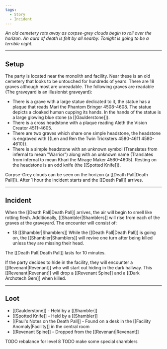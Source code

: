 ```yaml
---
tags:
  - Story
  - Incident
---
```

*An old cemetery rots away as corpse-grey clouds begin to roll over the horizon. An aura of death is felt by all nearby. Tonight is going to be a terrible night.*
****
## Setup
The party is located near the monolith and facility. Near these is an old cemetery that looks to be untouched for hundreds of years. There are 18 graves although most are unreadable. The following graves are readable (The graveyard is an illusionist graveyard):
- There is a grave with a large statue dedicated to it, the statue has a plaque that reads Mari the Phantom Bringer 4508-4608. The statue depicts a cloaked human cupping its hands. In the hands of the statue is a large glowing blue stone (a [[Gaulderstone]]). 
- There is a cross headstone with a plaque reading Aleth the Vision Creator 4511-4605.
- There are two graves which share one simple headstone, the headstone is engraved with {{Len and Ren the Twin Tricksters 4580-4611 4580-4610}}.
- There is a simple headstone with an unknown symbol (Translates from infernal to mean "Warrior") along with an unknown name (Translates from infernal to mean Khari the Mirage Maker 4560-4605). Resting on the headstone is an odd knife (the [[Spotted Knife]]).

Corpse-Grey clouds can be seen on the horizon (a [[Death Pall|Death Pall]]). After 1 hour the incident starts and the [[Death Pall]] arrives.
****
## Incident
When the [[Death Pall|Death Pall]] arrives, the air will begin to smell like rotting flesh. Additionally, [[Shambler|Shamblers]] will rise from each of the graves at the graveyard. 
The encounter will consist of:
- 18 [[Shambler|Shamblers]]
While the [[Death Pall|Death Pall]] is going on, the [[Shambler|Shamblers]] will revive one turn after being killed unless they are missing their head. 

The [[Death Pall|Death Pall]] lasts for 10 minutes.

If the party decides to hide in the facility, they will encounter a [[Revenant|Revenant]] who will start out hiding in the dark hallway. This [[Revenant|Revenant]] will drop a [[Revenant Spine]] and a [[Dark Archotech Gem]] when killed.
****
## Loot
- [[Gaulderstone]] - Held by a [[Shambler]]
- [[Spotted Knife]] - Held by a [[Shambler]]
- [[Paul's Notes on the Death Pall]] - Found on a desk in the [[Facility Anomaly|Facility]] in the central room
- [[Revenant Spine]] - Dropped from the [[Revenant|Revenant]]

TODO rebalance for level 8
TODO make some special shamblers